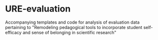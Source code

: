 # URE-evaluation
Accompanying templates and code for analysis of evaluation data pertaining to "Remodeling pedagogical tools to incorporate student self-efficacy and sense of belonging in scientific research"
